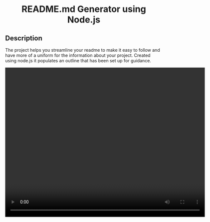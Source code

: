 
  <h1 align="center">README.md Generator using Node.js</h1>


  ## Description
  The project helps you streamline your readme to make it easy to follow and have more of a uniform for the information about your project. Created using node.js it  populates an outline that has been set up for guidance.
  
  <video src="readmevideo.webm" width="640" height="480">



  ## Table Of Contents
    - [Description](#descriptionOfProject)
    - [Installation](#installationOfProject)
    - [Usage](#usageOfProject)
    - [License](#licenseOfProject)
    - [Test](#testOfProject)
    - [Issues](#issuesOfProject)
    - [Contributors](#contributorsOfProject)


<img src="WorkingNode.js.png" alt="working node.js">


  ## Installation
  undefined

  ## Usage
  We can use this to make sure that we are creating easily read README.md.

  ## License
  MIT

  This application is covered by the MIT license.

  ## Test
  No test were included.

  ## Issues
  N/A

  ## Contributors
  Just myself, Michael Griffith.


  # Github
  GriffMike167

  # Email
  griffithcmichael@gmail.com



